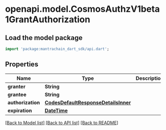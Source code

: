 # openapi.model.CosmosAuthzV1beta1GrantAuthorization

## Load the model package
```dart
import 'package:mantrachain_dart_sdk/api.dart';
```

## Properties
Name | Type | Description | Notes
------------ | ------------- | ------------- | -------------
**granter** | **String** |  | [optional] 
**grantee** | **String** |  | [optional] 
**authorization** | [**CodesDefaultResponseDetailsInner**](CodesDefaultResponseDetailsInner.md) |  | [optional] 
**expiration** | [**DateTime**](DateTime.md) |  | [optional] 

[[Back to Model list]](../README.md#documentation-for-models) [[Back to API list]](../README.md#documentation-for-api-endpoints) [[Back to README]](../README.md)


